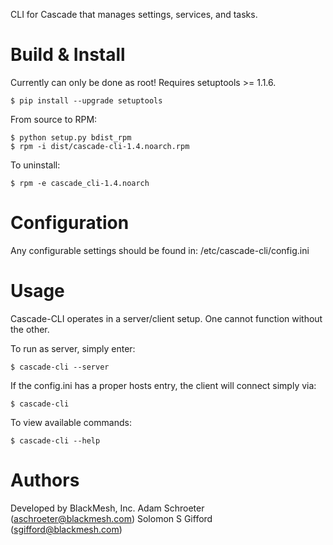 CLI for Cascade that manages settings, services, and tasks.
 
# Build & Install
Currently can only be done as root! Requires setuptools >= 1.1.6.
```
$ pip install --upgrade setuptools
```
 
From source to RPM:
```
$ python setup.py bdist_rpm
$ rpm -i dist/cascade-cli-1.4.noarch.rpm
```

To uninstall:
```
$ rpm -e cascade_cli-1.4.noarch
```

# Configuration
Any configurable settings should be found in: /etc/cascade-cli/config.ini

# Usage
Cascade-CLI operates in a server/client setup. One cannot function without the other.

To run as server, simply enter:
```
$ cascade-cli --server
```

If the config.ini has a proper hosts entry, the client will connect simply via:
```
$ cascade-cli
```

To view available commands:
```
$ cascade-cli --help
```

# Authors
Developed by BlackMesh, Inc.
Adam Schroeter (aschroeter@blackmesh.com)
Solomon S Gifford (sgifford@blackmesh.com)
